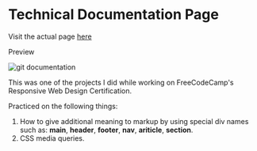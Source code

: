# Technical Documentation Page
Visit the actual page [here](https://git-doc-lucky.netlify.app/)

Preview

![git documentation](https://user-images.githubusercontent.com/55623011/168225346-c79a7409-70e7-4590-b226-8988002116ff.jpg)

This was one of the projects I did while working on FreeCodeCamp's Responsive Web Design Certification.

Practiced on the following things:
1. How to give additional meaning to markup by using special div names such as: **main**, **header**, **footer**, **nav**, **ariticle**, **section**.
2. CSS media queries.
